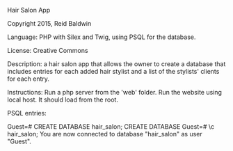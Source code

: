 Hair Salon App


Copyright 2015, Reid Baldwin

Language: PHP with Silex and Twig, using PSQL for the database.

License: Creative Commons

Description: a hair salon app that allows the owner to create a database that includes entries for each added hair stylist and a list of the stylists' clients for each entry.

Instructions: Run a php server from the 'web' folder. Run the website using local host. It should load from the root.

PSQL entries:

Guest=# CREATE DATABASE hair_salon;
CREATE DATABASE
Guest=# \c hair_salon;
You are now connected to database "hair_salon" as user "Guest".
